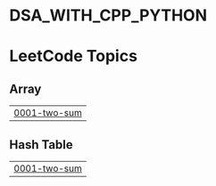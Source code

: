 # DSA_WITH_CPP_PYTHON
<!---LeetCode Topics Start-->
# LeetCode Topics
## Array
|  |
| ------- |
| [0001-two-sum](https://github.com/Devya0809/DSA_WITH_CPP_PYTHON/tree/master/0001-two-sum) |
## Hash Table
|  |
| ------- |
| [0001-two-sum](https://github.com/Devya0809/DSA_WITH_CPP_PYTHON/tree/master/0001-two-sum) |
<!---LeetCode Topics End-->